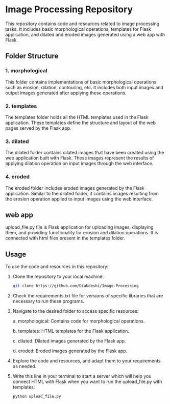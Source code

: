 # Image Processing Repository

This repository contains code and resources related to image processing tasks. It includes basic morphological operations, templates for Flask application, and dilated and eroded images generated using a web app with Flask.

## Folder Structure

### 1. morphological

This folder contains implementations of basic morphological operations such as erosion, dilation, contouring, etc. It includes both input images and output images generated after applying these operations.

### 2. templates

The templates folder holds all the HTML templates used in the Flask application. These templates define the structure and layout of the web pages served by the Flask app.

### 3. dilated

The dilated folder contains dilated images that have been created using the web application built with Flask. These images represent the results of applying dilation operation on input images through the web interface.

### 4. eroded

The eroded folder includes eroded images generated by the Flask application. Similar to the dilated folder, it contains images resulting from the erosion operation applied to input images using the web interface.

## web app

upload_file.py file is Flask application for uploading images, displaying them, and providing functionality for erosion and dilation operations.
It is connected with html files present in the templates folder. 

## Usage

To use the code and resources in this repository:

1. Clone the repository to your local machine:
   ```bash
   git clone https://github.com/DiaUdeshi/Image-Processing

2. Check the requirements.txt file for versions of specific libraries that are necessary to run these programs.

3. Navigate to the desired folder to access specific resources:

   a. morphological: Contains code for morphological operations.
   
   b. templates: HTML templates for the Flask application.
   
   c. dilated: Dilated images generated by the Flask app.
   
   d. eroded: Eroded images generated by the Flask app.
   

4. Explore the code and resources, and adapt them to your requirements as needed.
5. Write this line in your terminal to start a server which will help you connect HTML with Flask when you want to run the upload_file.py with templates:
   ```bash
   python upload_file.py

